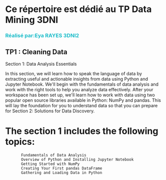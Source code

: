 # Ce répertoire est dédié au TP Data Mining 3DNI 
### <p style="color:#1CBCC9" >Réalisé par:Eya RAYES 3DNI2  </p>

## TP1 : Cleaning Data
Section 1: Data Analysis Essentials 

In this section, we will learn how to speak the language of data by extracting useful and actionable insights from data using Python and Jupyter Notebook. We'll begin with the fundamentals of data analysis and work with the right tools to help you analyze data effectively. After your workspace has been set up, we'll learn how to work with data using two popular open source libraries available in Python: NumPy and pandas. This will lay the foundation for you to understand data so that you can prepare for Section 2: Solutions for Data Discovery.

# The section 1 includes the following topics:
           Fundamentals of Data Analysis
           Overview of Python and Installing Jupyter Notebook
           Getting Started with NumPy
           Creating Your First pandas DataFrame 
           Gathering and Loading Data in Python 
